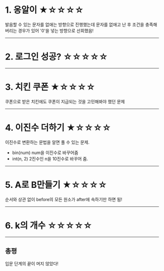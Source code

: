 # 1. 옹알이 ★☆☆☆☆

발음할 수 있는 문자를 없애는 방향으로 진행했는데 문자를 없애고 난 후 조건을 충족해버리는 경우가 있어 '0'을 넣는 방향으로 선회했음!

---

# 2. 로그인 성공? ☆☆☆☆☆

---

# 3. 치킨 쿠폰 ★☆☆☆☆

쿠폰으로 받은 치킨에도 쿠폰이 지급되는 것을 고민해봐야 했던 문제

---

# 4. 이진수 더하기 ★☆☆☆☆

이진수로 변환하는 문법을 알면 풀 수 있는 문제.

- bin(num) num을 이진수로 바꾸어줌
- int(n, 2) 2진수인 n을 10진수로 바꾸어 줌.

---

# 5. A로 B만들기 ★☆☆☆☆

순서와 상관 없이 before의 모든 원소가 after에 속하기만 하면 됨!

---

# 6. k의 개수 ☆☆☆☆☆

---

## 총평

입문 단계의 끝이 머지 않았다!
